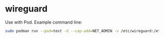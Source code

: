 # wireguard

Use with Pod. Example command line:

```bash
sudo podman run --pod=test -d --cap-add=NET_ADMIN -v /etc/wireguard:/etc/wireguard --sysctl="net.ipv4.conf.all.src_valid_mark=1" simple-wireguard
```

